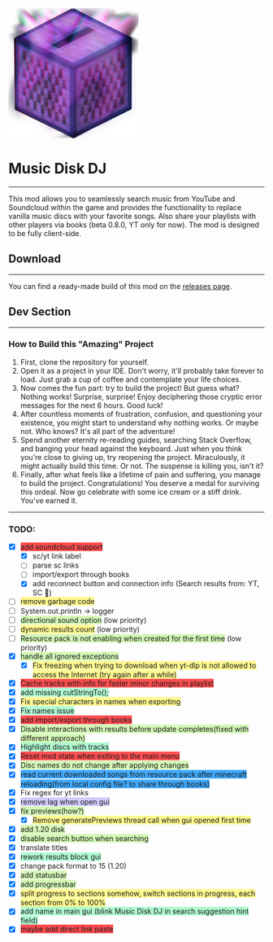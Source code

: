 ![](media/logo.png "Poggers")
# Music Disk DJ

---
This mod allows you to seamlessly search music from YouTube and Soundcloud within the game and provides the functionality to replace vanilla music discs with your favorite songs. Also share your playlists with other players via books (beta 0.8.0, YT only for now). The mod is designed to be fully client-side.

## Download

---
You can find a ready-made build of this mod on the [releases page](https://github.com/Plugway/MusicDiskDj/releases).

## Dev Section

---
### How to Build this "Amazing" Project
1. First, clone the repository for yourself.
2. Open it as a project in your IDE. Don't worry, it'll probably take forever to load. Just grab a cup of coffee and contemplate your life choices.
3. Now comes the fun part: try to build the project! But guess what? Nothing works! Surprise, surprise! Enjoy deciphering those cryptic error messages for the next 6 hours. Good luck!
4. After countless moments of frustration, confusion, and questioning your existence, you might start to understand why nothing works. Or maybe not. Who knows? It's all part of the adventure!
5. Spend another eternity re-reading guides, searching Stack Overflow, and banging your head against the keyboard. Just when you think you're close to giving up, try reopening the project. Miraculously, it might actually build this time. Or not. The suspense is killing you, isn't it?
6. Finally, after what feels like a lifetime of pain and suffering, you manage to build the project. Congratulations! You deserve a medal for surviving this ordeal. Now go celebrate with some ice cream or a stiff drink. You've earned it.

---
### TODO:  
- [x] <span style="background:#ff4d4f">add soundcloud support </span>
	- [x] sc/yt link label
	- [ ] parse sc links
	- [ ] import/export through books
	- [x] add reconnect button and connection info (Search results from: YT, SC    🔄)
- [ ] <span style="background:#fff88f">remove garbage code  </span>
- [ ] System.out.println -> logger
- [ ] <span style="background:#d3f8b6">directional sound option</span> (low priority)
- [ ] <span style="background:#fff88f">dynamic results count</span> (low priority)
- [ ] <span style="background:#d3f8b6">Resource pack is not enabling when created for the first time</span> (low priority)
- [x] <span style="background:#d3f8b6">handle all ignored exceptions</span>
	- [x] <span style="background:#fff88f">Fix freezing when trying to download when yt-dlp is not allowed to access the Internet (try again after a while)</span>
- [x] <span style="background:#ff4d4f">Cache tracks with info for faster minor changes in playlist</span>
- [x] <span style="background:#affad1">add missing cutStringTo();</span>
- [x] <span style="background:#fff88f">Fix special characters in names when exporting</span>
- [x] <span style="background:#affad1">Fix names issue</span>
- [x] <span style="background:#ff4d4f">add import/export through books</span>
- [x] <span style="background:#d3f8b6">Disable interactions with results before update completes(fixed with different approach)</span>
- [x] <span style="background:#affad1">Highlight discs with tracks</span>
- [x] <span style="background:#ff4d4f">Reset mod state when exiting to the main menu</span>
- [x] <span style="background:#d3f8b6">Disc names do not change after applying changes</span>
- [x] <span style="background:#40a9ff">read current downloaded songs from resource pack after minecraft reloading(from local config file? to share through books) </span>
- [x] Fix regex for yt links
- [x] <span style="background:#d2cbff">remove lag when open gui</span>
- [x] <span style="background:#d3f8b6">fix previews(how?)  </span>
	- [x] <span style="background:#fff88f">Remove generatePreviews thread call when gui opened first time</span>
- [x] <span style="background:#d3f8b6">add 1.20 disk</span>
- [x] <span style="background:#d3f8b6">disable search button when searching</span>
- [x] translate titles
- [x] <span style="background:#affad1">rework results block gui</span>
- [x] change pack format to 15 (1.20)
- [x] <span style="background:#d3f8b6">add statusbar  </span>
- [x] <span style="background:#d3f8b6">add progressbar </span>
- [x] <span style="background:#fff88f">split progress to sections somehow, switch sections in progress, each section from 0% to 100%</span>
- [x] <span style="background:#affad1">add name in main gui  (blink Music Disk DJ in search suggestion hint field)</span>
- [x] <span style="background:#ff4d4f">maybe add direct link paste</span>
